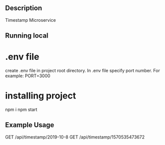 ## Description
Timestamp Microservice
## Running local

# .env file
create .env file in project root directory.
In .env file specify port number. For example:
PORT=3000

# installing project
npm i
npm start


## Example Usage

GET /api/timestamp/2019-10-8
GET /api/timestamp/1570535473672